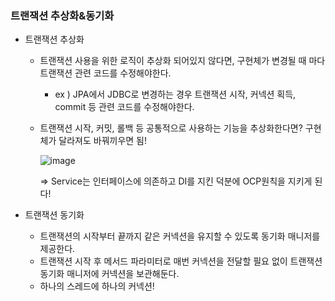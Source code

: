 ### 트랜잭션 추상화&동기화

- 트랜잭션 추상화
    - 트랜잭션 사용을 위한 로직이 추상화 되어있지 않다면, 구현체가 변경될 때 마다 트랜잭션 관련 코드를 수정해야한다.
        - ex ) JPA에서 JDBC로 변경하는 경우 트랜잭션 시작, 커넥션 획득, commit 등 관련 코드를 수정해야한다.
    - 트랜잭션 시작, 커밋, 롤백 등 공통적으로 사용하는 기능을 추상화한다면?
      구현체가 달라져도 바꿔끼우면 됨!

      ![image](https://github.com/ulimy/study/assets/18046394/7ce4e9e5-9cd7-4d78-91f2-25ec1b2c592e)

      ⇒ Service는 인터페이스에 의존하고 DI를 지킨 덕분에 OCP원칙을 지키게 된다!


- 트랜잭션 동기화
    - 트랜잭션의 시작부터 끝까지 같은 커넥션을 유지할 수 있도록 동기화 매니저를 제공한다.
    - 트랜잭션 시작 후 메서드 파라미터로 매번 커넥션을 전달할 필요 없이 트랜잭션 동기화 매니저에 커넥션을 보관해둔다.
    - 하나의 스레드에 하나의 커넥션!
